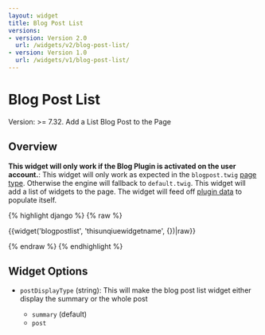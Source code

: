 ```yaml
---
layout: widget
title: Blog Post List
versions:
- version: Version 2.0
  url: /widgets/v2/blog-post-list/
- version: Version 1.0
  url: /widgets/v1/blog-post-list/
---
```


# Blog Post List

Version: >= 7.32. Add a List Blog Post to the Page

## Overview

**This widget will only work if the Blog Plugin is activated on the user account.**: This widget will only work as expected in the ```blogpost.twig``` [page type](/templating/page-types/). Otherwise the engine will fallback to ```default.twig```. This widget will add a list of widgets to the page. The widget will feed off [plugin data](/data/) to populate itself.

{% highlight django %}
{% raw %}

  {{widget('blogpostlist', 'thisunqiuewidgetname', {})|raw}}

{% endraw %}
{% endhighlight %}

## Widget Options

* ```postDisplayType``` (string): This will make the blog post list widget either display the summary or the whole post

  * ```summary``` (default)
  * ```post```
